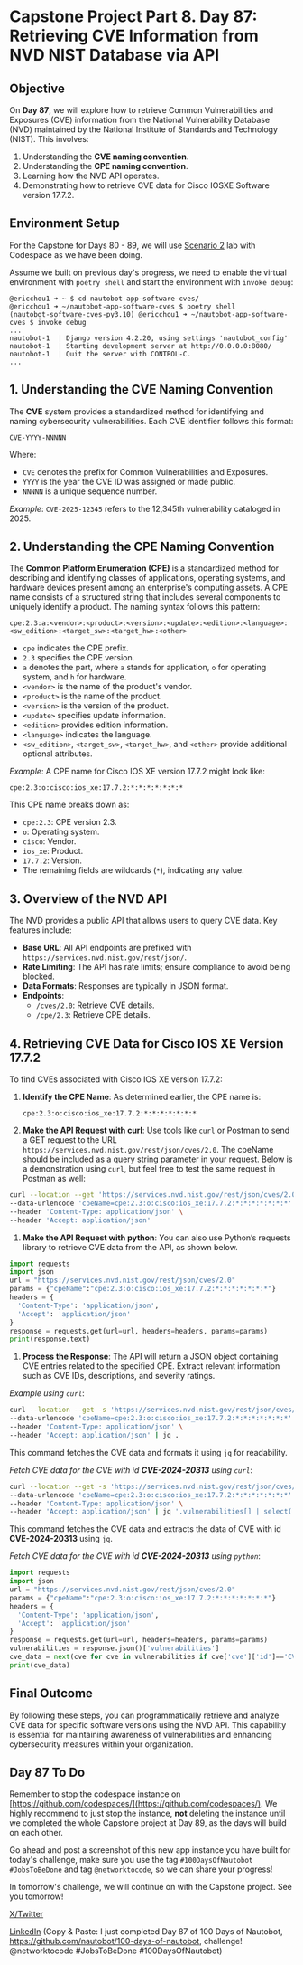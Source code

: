 # Capstone Project Part 8. Day 87: Retrieving CVE Information from NVD NIST Database via API

## Objective

On **Day 87**, we will explore how to retrieve Common Vulnerabilities and Exposures (CVE) information from the National Vulnerability Database (NVD) maintained by the National Institute of Standards and Technology (NIST). This involves:

1. Understanding the **CVE naming convention**.
2. Understanding the **CPE naming convention**.
3. Learning how the NVD API operates.
4. Demonstrating how to retrieve CVE data for Cisco IOSXE Software version 17.7.2.

## Environment Setup

For the Capstone for Days 80 - 89, we will use [Scenario 2](../Lab_Setup/scenario_2_setup/README.md) lab with Codespace as we have been doing. 

Assume we built on previous day's progress, we need to enable the virtual environment with `poetry shell` and start the environment with `invoke debug`: 

```
@ericchou1 ➜ ~ $ cd nautobot-app-software-cves/
@ericchou1 ➜ ~/nautobot-app-software-cves $ poetry shell
(nautobot-software-cves-py3.10) @ericchou1 ➜ ~/nautobot-app-software-cves $ invoke debug
...
nautobot-1  | Django version 4.2.20, using settings 'nautobot_config'
nautobot-1  | Starting development server at http://0.0.0.0:8080/
nautobot-1  | Quit the server with CONTROL-C.
...
```

## 1. Understanding the CVE Naming Convention

The **CVE** system provides a standardized method for identifying and naming cybersecurity vulnerabilities. Each CVE identifier follows this format:

```
CVE-YYYY-NNNNN
```

Where:
- `CVE` denotes the prefix for Common Vulnerabilities and Exposures.
- `YYYY` is the year the CVE ID was assigned or made public.
- `NNNNN` is a unique sequence number.

*Example*: `CVE-2025-12345` refers to the 12,345th vulnerability cataloged in 2025.

## 2. Understanding the CPE Naming Convention

The **Common Platform Enumeration (CPE)** is a standardized method for describing and identifying classes of applications, operating systems, and hardware devices present among an enterprise's computing assets. A CPE name consists of a structured string that includes several components to uniquely identify a product. The naming syntax follows this pattern:

```
cpe:2.3:a:<vendor>:<product>:<version>:<update>:<edition>:<language>:<sw_edition>:<target_sw>:<target_hw>:<other>
```

- `cpe` indicates the CPE prefix.
- `2.3` specifies the CPE version.
- `a` denotes the part, where `a` stands for application, `o` for operating system, and `h` for hardware.
- `<vendor>` is the name of the product's vendor.
- `<product>` is the name of the product.
- `<version>` is the version of the product.
- `<update>` specifies update information.
- `<edition>` provides edition information.
- `<language>` indicates the language.
- `<sw_edition>`, `<target_sw>`, `<target_hw>`, and `<other>` provide additional optional attributes.

*Example*: A CPE name for Cisco IOS XE version 17.7.2 might look like:

```
cpe:2.3:o:cisco:ios_xe:17.7.2:*:*:*:*:*:*:*
```

This CPE name breaks down as:
- `cpe:2.3`: CPE version 2.3.
- `o`: Operating system.
- `cisco`: Vendor.
- `ios_xe`: Product.
- `17.7.2`: Version.
- The remaining fields are wildcards (`*`), indicating any value.

## 3. Overview of the NVD API

The NVD provides a public API that allows users to query CVE data. Key features include:

- **Base URL**: All API endpoints are prefixed with `https://services.nvd.nist.gov/rest/json/`.
- **Rate Limiting**: The API has rate limits; ensure compliance to avoid being blocked.
- **Data Formats**: Responses are typically in JSON format.
- **Endpoints**:
  - `/cves/2.0`: Retrieve CVE details.
  - `/cpe/2.3`: Retrieve CPE details.

## 4. Retrieving CVE Data for Cisco IOS XE Version 17.7.2

To find CVEs associated with Cisco IOS XE version 17.7.2:

1. **Identify the CPE Name**: As determined earlier, the CPE name is:
   ```
   cpe:2.3:o:cisco:ios_xe:17.7.2:*:*:*:*:*:*:*
   ```

1. **Make the API Request with curl**: Use tools like `curl` or Postman to send a GET request to the URL `https://services.nvd.nist.gov/rest/json/cves/2.0`. The cpeName should be included as a query string parameter in your request. Below is a demonstration using `curl`, but feel free to test the same request in Postman as well:

```bash
curl --location --get 'https://services.nvd.nist.gov/rest/json/cves/2.0' \
--data-urlencode 'cpeName=cpe:2.3:o:cisco:ios_xe:17.7.2:*:*:*:*:*:*:*' \
--header 'Content-Type: application/json' \
--header 'Accept: application/json'
```

1. **Make the API Request with python**: You can also use Python’s requests library to retrieve CVE data from the API, as shown below.

```python
import requests
import json
url = "https://services.nvd.nist.gov/rest/json/cves/2.0"
params = {"cpeName":"cpe:2.3:o:cisco:ios_xe:17.7.2:*:*:*:*:*:*:*"}
headers = {
  'Content-Type': 'application/json',
  'Accept': 'application/json'
}
response = requests.get(url=url, headers=headers, params=params)
print(response.text)
```

1. **Process the Response**: The API will return a JSON object containing CVE entries related to the specified CPE. Extract relevant information such as CVE IDs, descriptions, and severity ratings.

*Example using `curl`*:

```bash
curl --location --get -s 'https://services.nvd.nist.gov/rest/json/cves/2.0' \
--data-urlencode 'cpeName=cpe:2.3:o:cisco:ios_xe:17.7.2:*:*:*:*:*:*:*' \
--header 'Content-Type: application/json' \
--header 'Accept: application/json' | jq .
```

This command fetches the CVE data and formats it using `jq` for readability.

*Fetch CVE data for the CVE with id **CVE-2024-20313** using `curl`*:

```bash
curl --location --get -s 'https://services.nvd.nist.gov/rest/json/cves/2.0' \
--data-urlencode 'cpeName=cpe:2.3:o:cisco:ios_xe:17.7.2:*:*:*:*:*:*:*' \
--header 'Content-Type: application/json' \
--header 'Accept: application/json' | jq '.vulnerabilities[] | select(.cve.id == "CVE-2024-20313")'
```

This command fetches the CVE data and extracts the data of CVE with id **CVE-2024-20313** using `jq`.

*Fetch CVE data for the CVE with id **CVE-2024-20313** using `python`*:

```python
import requests
import json
url = "https://services.nvd.nist.gov/rest/json/cves/2.0"
params = {"cpeName":"cpe:2.3:o:cisco:ios_xe:17.7.2:*:*:*:*:*:*:*"}
headers = {
  'Content-Type': 'application/json',
  'Accept': 'application/json'
}
response = requests.get(url=url, headers=headers, params=params)
vulnerabilities = response.json()['vulnerabilities']
cve_data = next(cve for cve in vulnerabilities if cve['cve']['id']=='CVE-2024-20313')
print(cve_data)
```

## Final Outcome

By following these steps, you can programmatically retrieve and analyze CVE data for specific software versions using the NVD API. This capability is essential for maintaining awareness of vulnerabilities and enhancing cybersecurity measures within your organization.

## Day 87 To Do

Remember to stop the codespace instance on [https://github.com/codespaces/](https://github.com/codespaces/). We highly recommend to just stop the instance, **not** deleting the instance until we completed the whole Capstone project at Day 89, as the days will build on each other.  

Go ahead and post a screenshot of this new app instance you have built for today's challenge, make sure you use the tag `#100DaysOfNautobot` `#JobsToBeDone` and tag `@networktocode`, so we can share your progress! 

In tomorrow's challenge, we will continue on with the Capstone project. See you tomorrow! 

[X/Twitter](<https://twitter.com/intent/tweet?url=https://github.com/nautobot/100-days-of-nautobot&text=I+just+completed+Day+87+of+the+100+days+of+nautobot+challenge+!&hashtags=100DaysOfNautobot,JobsToBeDone>)

[LinkedIn](https://www.linkedin.com/) (Copy & Paste: I just completed Day 87 of 100 Days of Nautobot, https://github.com/nautobot/100-days-of-nautobot, challenge! @networktocode #JobsToBeDone #100DaysOfNautobot) 

